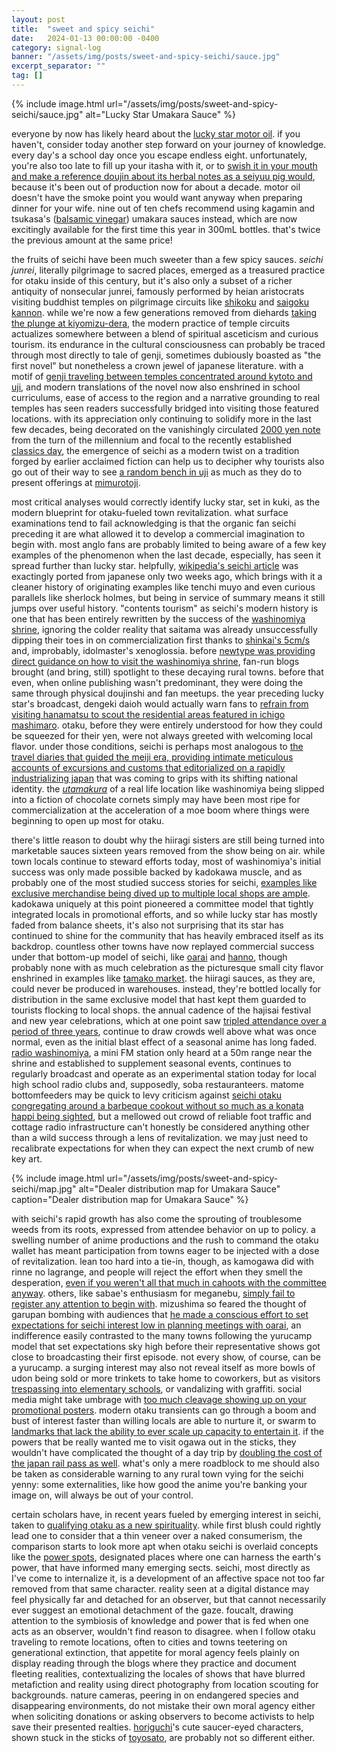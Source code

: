 ```yaml
---
layout: post
title:  "sweet and spicy seichi"
date:   2024-01-13 00:00:00 -0400
category: signal-log
banner: "/assets/img/posts/sweet-and-spicy-seichi/sauce.jpg"
excerpt_separator: ""
tag: []
---
```


{% include image.html url="/assets/img/posts/sweet-and-spicy-seichi/sauce.jpg" alt="Lucky Star Umakara Sauce" %}

everyone by now has likely heard about the [lucky star motor oil](https://ascii.jp/elem/000/000/421/421525/). if you haven't, consider today another step forward on your journey of knowledge. every day's a school day once you escape endless eight. unfortunately, you're also too late to fill up your itasha with it, or to [swish it in your mouth and make a reference doujin about its herbal notes as a seiyuu pig would](https://nlab.itmedia.co.jp/nl/articles/1512/20/news022.html), because it's been out of production now for about a decade. motor oil doesn't have the smoke point you would want anyway when preparing dinner for your wife. nine out of ten chefs recommend using kagamin and tsukasa's ([balsamic vinegar](https://www.youtube.com/watch?v=QDMq8veiYxs)) umakara sauces instead, which are now excitingly available for the first time this year in 300mL bottles. that's twice the previous amount at the same price!

the fruits of seichi have been much sweeter than a few spicy sauces. *seichi junrei*, literally pilgrimage to sacred places, emerged as a treasured practice for otaku inside of this century, but it's also only a subset of a richer antiquity of nonsecular junrei, famously performed by heian aristocrats visiting buddhist temples on pilgrimage circuits like [shikoku](https://en.wikipedia.org/wiki/Shikoku_Pilgrimage) and [saigoku kannon](https://en.m.wikipedia.org/wiki/Saigoku_Kannon_Pilgrimage). while we're now a few generations removed from diehards [taking the plunge at kiyomizu-dera](https://travel.gaijinpot.com/kiyomizu-dera-temple/), the modern practice of temple circuits actualizes somewhere between a blend of spiritual asceticism and curious tourism. its endurance in the cultural consciousness can probably be traced through most directly to tale of genji, sometimes dubiously boasted as "the first novel" but nonetheless a crown jewel of japanese literature. with a motif of [genji traveling between temples concentrated around kytoto and uji](http://www.taleofgenji.org/maps.html), and modern translations of the novel now also enshrined in school curriculums, ease of access to the region and a narrative grounding to real temples has seen readers successfully bridged into visiting those featured locations. with its appreciation only continuing to solidify more in the last few decades, being decorated on the vanishingly circulated [2000 yen note](https://en.wikipedia.org/wiki/2000_yen_note) from the turn of the millennium and focal to the recently established [classics day](https://en.wikipedia.org/wiki/Classics_Day), the emergence of seichi as a modern twist on a tradition forged by earlier acclaimed fiction can help us to decipher why tourists also go out of their way to see [a random bench in uji](https://maps.app.goo.gl/zbLH5kESkxCMh1bc8) as much as they do to present offerings at [mimurotoji](http://www.taleofgenji.org/mimuroto.html).

most critical analyses would correctly identify lucky star, set in kuki, as the modern blueprint for otaku-fueled town revitalization. what surface examinations tend to fail acknowledging is that the organic fan seichi preceding it are what allowed it to develop a commercial imagination to begin with. most anglo fans are probably limited to being aware of a few key examples of the phenomenon when the last decade, especially, has seen it spread further than lucky star. helpfully, [wikipedia's seichi article](https://en.m.wikipedia.org/wiki/Seichi_Junrei) was exactingly ported from japanese only two weeks ago, which brings with it a cleaner history of originating examples like tenchi muyo and even curious parallels like sherlock holmes, but being in service of summary means it still jumps over useful history. "contents tourism" as seichi's modern history is one that has been entirely rewritten by the success of the [washinomiya shrine](https://en.wikipedia.org/wiki/Washinomiya_Shrine), ignoring the colder reality that saitama was already unsuccessfully dipping their toes in on commercialization first thanks to [shinkai's 5cm/s](https://makotoshinkai.fandom.com/wiki/Oyama_Station) and, improbably, idolmaster's xenoglossia. before [newtype was providing direct guidance on how to visit the washinomiya shrine](https://www.animenewsnetwork.com/news/2007-11-21/lucky-star-cast-fans-to-visit-real-life-shrine), fan-run blogs brought (and bring, still) spotlight to these decaying rural towns. before that even, when online publishing wasn't predominant, they were doing the same through physical doujinshi and fan meetups. the year preceding lucky star's broadcast, dengeki daioh would actually warn fans to [refrain from visiting hanamatsu to scout the residential areas featured in ichigo mashimaro](https://detail.chiebukuro.yahoo.co.jp/qa/question_detail/q1466859499). otaku, before they were entirely understood for how they could be squeezed for their yen, were not always greeted with welcoming local flavor. under those conditions, seichi is perhaps most analogous to [the travel diaries that guided the meiji era, providing intimate meticulous accounts of excursions and customs that editorialized on a rapidly industrializing japan](https://www.asianstudies.org/publications/eaa/archives/looking-both-ways-the-use-of-meiji-travel-literature-in-the-classroom/) that was coming to grips with its shifting national identity. the [*utamakura*](https://en.wikipedia.org/wiki/Utamakura) of a real life location like washinomiya being slipped into a fiction of chocolate cornets simply may have been most ripe for commercialization at the acceleration of a moe boom where things were beginning to open up most for otaku.
    
there's little reason to doubt why the hiiragi sisters are still being turned into marketable sauces sixteen years removed from the show being on air. while town locals continue to steward efforts today, most of washinomiya's initial success was only made possible backed by kadokawa muscle, and as probably one of the most studied success stories for seichi, [examples like exclusive merchandise being dived up to multiple local shops are ample](https://www.dbj.jp/topics/region/industry/files/0000027774_file2.pdf). kadokawa uniquely at this point pioneered a committee model that tightly integrated locals in promotional efforts, and so while lucky star has mostly faded from balance sheets, it's also not surprising that its star has continued to shine for the community that has heavily embraced itself as its backdrop. countless other towns have now replayed commercial success under that bottom-up model of seichi, like [oarai](http://mikehattsu.blogspot.com/2015/12/girls-und-panzer-shopping-street.html) and [hanno](https://likeafishinwater.com/2018/06/08/pilgrimage-to-hanno-for-yama-no-susume/), though probably none with as much celebration as the picturesque small city flavor enshrined in examples like [tamako market](https://likeafishinwater.com/2014/04/18/demachi-masugata-shotengai/). the hiiragi sauces, as they are, could never be produced in warehouses. instead, they're bottled locally for distribution in the same exclusive model that hast kept them guarded to tourists flocking to local shops. the annual cadence of the hajisai festival and new year celebrations, which at one point saw [tripled attendance over a period of three years](https://dic.nicovideo.jp/a/%E9%B7%B2%E5%AE%AE%E7%A5%9E%E7%A4%BE), continue to draw crowds well above what was once normal, even as the initial blast effect of a seasonal anime has long faded. [radio washinomiya](http://www.wasimiya.org/radio/), a mini FM station only heard at a 50m range near the shrine and established to supplement seasonal events, continues to regularly broadcast and operate as an experimental station today for local high school radio clubs and, supposedly, soba restauranteers. matome bottomfeeders may be quick to levy criticism against [seichi otaku congregating around a barbeque cookout without so much as a konata happi being sighted](http://yaraon-blog.com/archives/249265), but a mellowed out crowd of reliable foot traffic and cottage radio infrastructure can't honestly be considered anything other than a wild success through a lens of revitalization. we may just need to recalibrate expectations for when they can expect the next crumb of new key art.

{% include image.html url="/assets/img/posts/sweet-and-spicy-seichi/map.jpg" alt="Dealer distribution map for Umakara Sauce" caption="Dealer distribution map for Umakara Sauce" %}

with seichi's rapid growth has also come the sprouting of troublesome weeds from its roots, expressed from attendee behavior on up to policy. a swelling number of anime productions and the rush to command the otaku wallet has meant participation from towns eager to be injected with a dose of revitalization. lean too hard into a tie-in, though, as kamogawa did with rinne no lagrange, and people will reject the effort when they smell the desperation, [even if you weren't all that much in cahoots with the committee anyway](https://withnews.jp/article/f0171229008qq000000000000000W02q10601qq000016440A). others, like sabae's enthusiasm for meganebu, [simply fail to register any attention to begin with](http://web.archive.org/web/20150331113329/https://otapol.jp/2014/01/post-352_3.html). mizushima so feared the thought of garupan bombing with audiences that [he made a conscious effort to set expectations for seichi interest low in planning meetings with oarai](https://ascii.jp/elem/000/001/173/1173185/), an indifference easily contrasted to the many towns following the yurucamp model that set expectations sky high before their representative shows got close to broadcasting their first episode. not every show, of course, can be a yurucamp. a surging interest may also not reveal itself as more bowls of udon being sold or more trinkets to take home to coworkers, but as visitors [trespassing into elementary schools](https://www.animenewsnetwork.com/news/2010-04-17/haruhi-suzumiya-model-school-warns-against-trespassers), or vandalizing with graffiti. social media might take umbrage with [too much cleavage showing up on your promotional posters](https://www.moneypost.jp/609779). modern otaku transients can go through a boom and bust of interest faster than willing locals are able to nurture it, or swarm to [landmarks that lack the ability to ever scale up capacity to entertain it](https://www.reddit.com/r/BocchiTheRock/comments/12x78rh/a_warning_sign_has_now_been_put_up_at_livehouse/). if the powers that be really wanted me to visit ogawa out in the sticks, they wouldn't have complicated the thought of a day trip by [doubling the cost of the japan rail pass as well](https://www.japan-guide.com/news/japan-rail-pass-cost-increase.html). what's only a mere roadblock to me should also be taken as considerable warning to any rural town vying for the seichi yenny: some externalities, like how good the anime you're banking your image on, will always be out of your control.
 
certain scholars have, in recent years fueled by emerging interest in seichi, taken to [qualifying otaku as a new spirituality](https://www.koyoshobo.co.jp/book/b356932.html). while first blush could rightly lead one to consider that a thin veneer over a naked consumerism, the comparison starts to look more apt when otaku seichi is overlaid concepts like the [power spots](https://en.wikipedia.org/wiki/Power_spot_(spirituality)), designated places where one can harness the earth's power, that have informed many emerging sects. seichi, most directly as I've come to internalize it, is a development of an affective space not too far removed from that same character. reality seen at a digital distance may feel physically far and detached for an observer, but that cannot necessarily ever suggest an emotional detachment of the gaze. foucalt, drawing attention to the symbiosis of knowledge and power that is fed when one acts as an observer, wouldn't find reason to disagree. when I follow otaku traveling to remote locations, often to cities and towns teetering on generational extinction, that appetite for moral agency feels plainly on display reading through the blogs where they practice and document fleeting realities, contextualizing the locales of shows that have blurred metafiction and reality using direct photography from location scouting for backgrounds. nature cameras, peering in on endangered species and disappearing environments, do not mistake their own moral agency either when soliciting donations or asking observers to become activists to help save their presented realties. [horiguchi](https://myanimelist.net/people/7497/Yukiko_Horiguchi)'s cute saucer-eyed characters, shown stuck in the sticks of [toyosato](https://www.crunchyroll.com/news/features/2020/5/26/how-k-on-helped-preserve-the-small-town-of-toyosato), are probably not so different either.